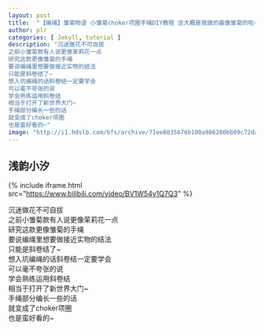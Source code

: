 ```yaml
---
layout: post
title:  "【编绳】雏菊物语 小雏菊choker项圈手绳DIY教程 这大概是我做的最像雏菊的啦~除了DIY视频教程专栏还有图解哦"
author: plr
categories: [ Jekyll, tutorial ]
description: "沉迷做花不可自拔
之前小雏菊款有人说更像茉莉花一点
研究这款更像雏菊的手绳
要说编绳里想要做接近实物的结法
只能是斜卷结了~
想入坑编绳的话斜卷结一定要学会
可以毫不夸张的说
学会熟练运用斜卷结
相当于打开了新世界大门~
手绳部分编长一些的话
就变成了choker项圈
也是蛮好看的~"
image: "http://i1.hdslb.com/bfs/archive/71ee8835676b100a986280bb09c72da6ead04c0b.jpg"
---
```

## 浅韵小汐

{% include iframe.html src="https://www.bilibili.com/video/BV1W54y1Q7Q3" %}

沉迷做花不可自拔<br>之前小雏菊款有人说更像茉莉花一点<br>研究这款更像雏菊的手绳<br>要说编绳里想要做接近实物的结法<br>只能是斜卷结了~<br>想入坑编绳的话斜卷结一定要学会<br>可以毫不夸张的说<br>学会熟练运用斜卷结<br>相当于打开了新世界大门~<br>手绳部分编长一些的话<br>就变成了choker项圈<br>也是蛮好看的~

